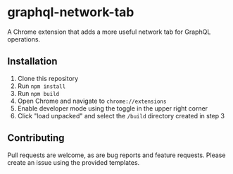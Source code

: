 # graphql-network-tab

A Chrome extension that adds a more useful network tab for GraphQL operations.

## Installation

1. Clone this repository
2. Run `npm install`
3. Run `npm build`
4. Open Chrome and navigate to `chrome://extensions`
5. Enable developer mode using the toggle in the upper right corner
6. Click "load unpacked" and select the `/build` directory created in step 3

## Contributing

Pull requests are welcome, as are bug reports and feature requests. Please create an issue using the provided templates.
